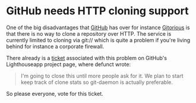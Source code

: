 # GitHub needs HTTP cloning support

One of the big disadvantages that [GitHub](http://github.com/) has over for instance [Gitorious](http://gitorious.org/) is that there is no way to clone a repository over HTTP. The service is currently limited to cloning via git:// which is quite a problem if you're living behind for instance a corporate firewall. 

There already is a [ticket](http://logicalawesome.lighthouseapp.com/projects/8570/tickets/9-http-clone-url) associated with this problem on GitHub's Lighthouseapp project page, where defunct wrote:

> I'm going to close this until more people ask for it. We plan to start keep track of clone stats so git-daemon is actually preferable. 

So please everyone, vote for this ticket.